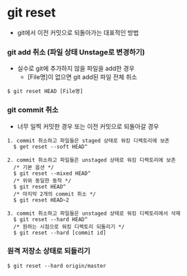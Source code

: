 # git reset
* git에서 이전 커밋으로 되돌아가는 대표적인 방법
### git add 취소 (파일 상태 Unstage로 변경하기)
* 실수로 git에 추가하지 않을 파일을 add한 경우
  * [File명]이 없으면 git add된 파일 전체 취소
```
$ git reset HEAD [File명]
```
### git commit 취소
* 너무 일찍 커밋한 경우 또는 이전 커밋으로 되돌아갈 경우
```
1. commit 취소하고 파일들은 staged 상태로 워킹 디렉토리에 보존
  $ get reset --soft HEAD^

2. commit 취소하고 파일들은 unstaged 상태로 워킹 디렉토리에 보존
  /* 기본 옵션 */
  $ git reset --mixed HEAD^
  /* 위와 동일한 동작 */
  $ git reset HEAD^
  /* 마지막 2개의 commit 취소 */
  $ git reset HEAD~2

3. commit 취소하고 파일들은 unstaged 상태로 워킹 디렉토리에서 삭제
  $ git reset --hard HEAD^
  /* 원하는 시점으로 워킹 디렉토리 되돌리기 */
  $ git reset --hard [commit id]
```
### 원격 저장소 상태로 되돌리기
```
$ git reset --hard origin/master
```